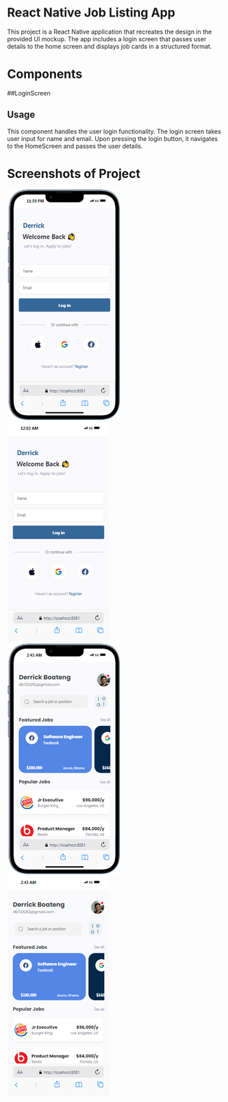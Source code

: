 # React Native Job Listing App
This project is a React Native application that recreates the design in the provided UI mockup. The app includes a login screen that passes user details to the home screen and displays job cards in a structured format.

# Components
##LoginScreen
## Usage
This component handles the user login functionality.
The login screen takes user input for name and email. Upon pressing the login button, it navigates to the HomeScreen and passes the user details.


# Screenshots of Project
![Scrrenshot of Sign In page](Screenshots/iPhone-13-PRO-localhost.png)
![SignIn page](<Screenshots/iPhone-13-PRO-localhost (3).png>)
![HomeScreen page](Screenshots/Screen1.png)
![HomeScreenPage](Screenshots/Screen2.png)
